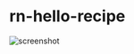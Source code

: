 # rn-hello-recipe
![screenshot](https://user-images.githubusercontent.com/33342822/103485094-7eeb3680-4e26-11eb-8594-7e8603eead0d.png)
